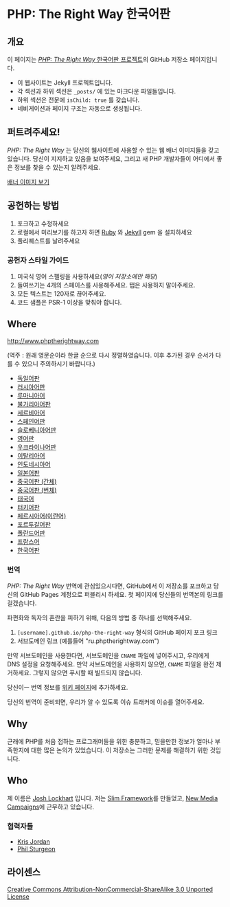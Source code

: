 # PHP: The Right Way 한국어판

## 개요

이 페이지는 [_PHP: The Right Way_ 한국어판 프로젝트](http://modernpug.github.io/php-the-right-way/)의 GitHub 저장소 페이지입니다.

* 이 웹사이트는 Jekyll 프로젝트입니다.
* 각 섹션과 하위 섹션은 `_posts/` 에 있는 마크다운 파일들입니다.
* 하위 섹션은 전문에 `isChild: true` 를 갖습니다.
* 네비게이션과 페이지 구조는 자동으로 생성됩니다.

## 퍼트려주세요!

_PHP: The Right Way_ 는 당신의 웹사이트에 사용할 수 있는 웹 배너 이미지들을 갖고 있습니다. 당신이 지지하고 있음을 보여주세요, 
그리고 새 PHP 개발자들이 어디에서 좋은 정보를 찾을 수 있는지 알려주세요.

[배너 이미지 보기](http://www.phptherightway.com/banners.html)

## 공헌하는 방법

1. 포크하고 수정하세요
2. 로컬에서 미리보기를 하고자 하면 [Ruby](https://rvm.io/rvm/install/) 와 [Jekyll](https://github.com/mojombo/jekyll/) gem 을 설치하세요
3. 풀리퀘스트를 날려주세요

### 공헌자 스타일 가이드

1. 미국식 영어 스펠링을 사용하세요(*영어 저장소에만 해당*)
2. 들여쓰기는 4개의 스페이스를 사용해주세요. 탭은 사용하지 말아주세요.
3. 모든 텍스트는 120자로 끊어주세요.
4. 코드 샘플은 PSR-1 이상을 맞춰야 합니다.

## Where

<http://www.phptherightway.com>

(역주 : 원래 영문순이라 한글 순으로 다시 정렬하였습니다. 이후 추가된 경우 순서가 다를 수 있으니 주의하시기 바랍니다.)

* [독일어판](http://rwetzlmayr.github.io/php-the-right-way/)
* [러시아어판](http://getjump.github.io/ru-php-the-right-way)
* [루마니아어](https://bgui.github.io/php-the-right-way/)
* [불가리아어판](http://bg.phptherightway.com/)
* [세르비아어](http://smatejic.github.io/php-the-right-way/)
* [스페인어판](http://phpdevenezuela.github.io/php-the-right-way/)
* [슬로베니아어판](http://sl.phptherightway.com)
* [영어판](http://www.phptherightway.com)
* [우크라이나어판](http://iflista.github.com/php-the-right-way/)
* [이탈리아어](http://it.phptherightway.com)
* [인도네시아어](http://id.phptherightway.com)
* [일본어판](http://ja.phptherightway.com)
* [중국어판 (간체)](http://laravel-china.github.io/php-the-right-way/)
* [중국어판 (번체)](http://laravel-taiwan.github.io/php-the-right-way)
* [태국어](https://apzentral.github.io/php-the-right-way/)
* [터키어판](http://hkulekci.github.io/php-the-right-way/)
* [페르시아어(이란어)](http://novid.github.io/php-the-right-way/)
* [포르투갈어판](http://br.phptherightway.com/)
* [폴란드어판](http://pl.phptherightway.com/)
* [프랑스어](http://eilgin.github.io/php-the-right-way/)
* [한국어판](http://modernpug.github.io/php-the-right-way/)

### 번역

_PHP: The Right Way_ 번역에 관심있으시다면, GitHub에서 이 저장소를 포크하고 당신의 GitHub Pages 계정으로 퍼블리시 하세요. 
첫 페이지에 당신들의 번역본의 링크를 걸겠습니다.

파편화와 독자의 혼란을 피하기 위해, 다음의 방법 중 하나를 선택해주세요.

1. `[username].github.io/php-the-right-way` 형식의 GitHub 페이지 포크 링크 
2. 서브도메인 링크 (예를들어 "ru.phptherightway.com")

만약 서브도메인을 사용한다면, 서브도메인을 `CNAME` 파일에 넣어주시고, 우리에게 DNS 설정을 요청해주세요. 만약 서브도메인을 사용하지 않으면, 
`CNAME` 파일을 완전 제거하세요. 그렇지 않으면 푸시할 때 빌드되지 않습니다.

당신이ㅡ 번역 정보를 [위키 페이지](https://github.com/codeguy/php-the-right-way/wiki/Translations)에 추가하세요.

당신의 번역이 준비되면, 우리가 알 수 있도록 이슈 트래커에 이슈를 열어주세요.

## Why

근래에 PHP를 처음 접하는 프로그래머들을 위한 충분하고, 믿을만한 정보가 얼마나 부족한지에 대한 많은 논의가 있었습니다. 
이 저장소는 그러한 문제를 해결하기 위한 것입니다.

## Who

제 이름은 [Josh Lockhart](http://twitter.com/codeguy) 입니다. 저는 [Slim Framework](http://www.slimframework.com/)를 만들었고, 
[New Media Campaigns](http://www.newmediacampaigns.com/)에 근무하고 있습니다.

### 협력자들

* [Kris Jordan](http://krisjordan.com/)
* [Phil Sturgeon](http://philsturgeon.co.uk/)

## 라이센스

[Creative Commons Attribution-NonCommercial-ShareAlike 3.0 Unported License](http://creativecommons.org/licenses/by-nc-sa/3.0/)
